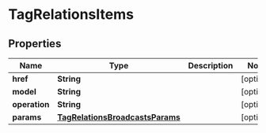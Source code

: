 

# TagRelationsItems


## Properties

| Name | Type | Description | Notes |
|------------ | ------------- | ------------- | -------------|
|**href** | **String** |  |  [optional] |
|**model** | **String** |  |  [optional] |
|**operation** | **String** |  |  [optional] |
|**params** | [**TagRelationsBroadcastsParams**](TagRelationsBroadcastsParams.md) |  |  [optional] |



